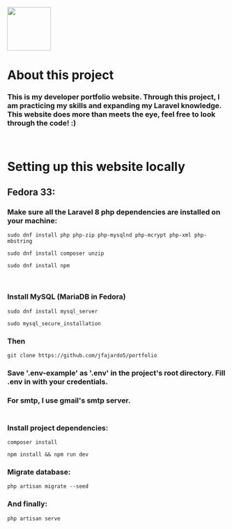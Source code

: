 <p align="left"><a href="https://jfajardo.us" target="_blank"><img src="https://jfajardo.us/images/applogo.png" width="100"></a></p>


# About this project

### This is my developer portfolio website. Through this project, I am practicing my skills and expanding my Laravel knowledge. This website does more than meets the eye, feel free to look through the code! :) 
<br/>

# Setting up this website locally




## Fedora 33:
### Make sure all the Laravel 8 php dependencies are installed on your machine:<br/>


```
sudo dnf install php php-zip php-mysqlnd php-mcrypt php-xml php-mbstring
```
```
sudo dnf install composer unzip
```
```
sudo dnf install npm
```
<br/>

### Install MySQL (MariaDB in Fedora)

```
sudo dnf install mysql_server
```
```
sudo mysql_secure_installation
```
### Then
```
git clone https://github.com/jfajardo5/portfolio
```

### Save '.env-example' as '.env' in the project's root directory. Fill .env in with your credentials.

### For smtp, I use gmail's smtp server.<br/><br/>

### Install project dependencies:

```
composer install
```
```
npm install && npm run dev
```

### Migrate database:

```
php artisan migrate --seed
```
### And finally:
```
php artisan serve
```



